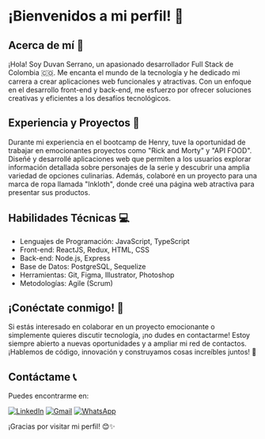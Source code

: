 # ¡Bienvenidos a mi perfil! 👋

## Acerca de mí 🚀
¡Hola! Soy Duvan Serrano, un apasionado desarrollador Full Stack de Colombia 🇨🇴. Me encanta el mundo de la tecnología y he dedicado mi carrera a crear aplicaciones web funcionales y atractivas. Con un enfoque en el desarrollo front-end y back-end, me esfuerzo por ofrecer soluciones creativas y eficientes a los desafíos tecnológicos.

## Experiencia y Proyectos 💼
Durante mi experiencia en el bootcamp de Henry, tuve la oportunidad de trabajar en emocionantes proyectos como "Rick and Morty" y "API FOOD". Diseñé y desarrollé aplicaciones web que permiten a los usuarios explorar información detallada sobre personajes de la serie y descubrir una amplia variedad de opciones culinarias. Además, colaboré en un proyecto para una marca de ropa llamada "lnkloth", donde creé una página web atractiva para presentar sus productos.

## Habilidades Técnicas 💻
- Lenguajes de Programación: JavaScript, TypeScript
- Front-end: ReactJS, Redux, HTML, CSS
- Back-end: Node.js, Express
- Base de Datos: PostgreSQL, Sequelize
- Herramientas: Git, Figma, Illustrator, Photoshop
- Metodologías: Agile (Scrum)

## ¡Conéctate conmigo! 📩
Si estás interesado en colaborar en un proyecto emocionante o simplemente quieres discutir tecnología, ¡no dudes en contactarme! Estoy siempre abierto a nuevas oportunidades y a ampliar mi red de contactos. ¡Hablemos de código, innovación y construyamos cosas increíbles juntos! 🌟

## Contáctame 📞
Puedes encontrarme en:

[![LinkedIn](https://img.shields.io/badge/LinkedIn-0077B5?style=for-the-badge&logo=linkedin&logoColor=white)](https://www.linkedin.com/in/duvan-serrano)
[![Gmail](https://img.shields.io/badge/Gmail-D14836?style=for-the-badge&logo=gmail&logoColor=white)](https://mail.google.com/mail/u/0/#inbox?compose=new)
[![WhatsApp](https://img.shields.io/badge/WhatsApp-25D366?style=for-the-badge&logo=whatsapp&logoColor=white)](https://wa.link/cbwu8k)

¡Gracias por visitar mi perfil! 😊✨
